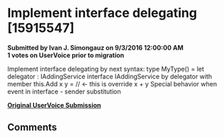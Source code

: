# Implement interface delegating [15915547] #

**Submitted by Ivan J. Simongauz on 9/3/2016 12:00:00 AM**  
**1 votes on UserVoice prior to migration**  

Implement interface delegating by next syntax:
type MyType() =
let delegator : IAddingService
interface IAddingService by delegator with
member this.Add x y = // <- this is override
x + y
Special behavior when event in interface - sender substitution



**[Original UserVoice Submission](https://fslang.uservoice.com/forums/245727-f-language/suggestions/15915547)**


## Comments ##

